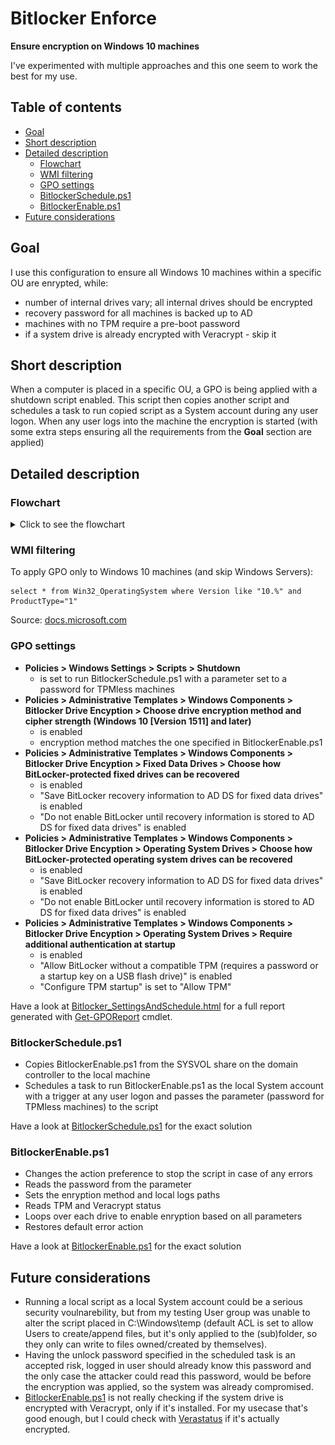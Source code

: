 # Bitlocker Enforce

**Ensure encryption on Windows 10 machines**

I've experimented with multiple approaches and this one seem to work the best for my use.

## Table of contents

- [Goal](#goal)
- [Short description](#Short-description)
- [Detailed description](#Detailed-description)
    - [Flowchart](#Flowchart)
    - [WMI filtering](#WMI-filtering)
    - [GPO settings](#GPO-settings)
    - [BitlockerSchedule.ps1](#BitlockerSchedule.ps1)
    - [BitlockerEnable.ps1](#BitlockerEnable.ps1)
- [Future considerations](#Future-considerations)

## Goal
I use this configuration to ensure all Windows 10 machines within a specific OU are enrypted, while:
* number of internal drives vary; all internal drives should be encrypted
* recovery password for all machines is backed up to AD 
* machines with no TPM require a pre-boot password
* if a system drive is already encrypted with Veracrypt - skip it

## Short description
When a computer is placed in a specific OU, a GPO is being applied with a shutdown script enabled.
This script then copies another script and schedules a task to run copied script as a System account during any user logon.
When any user logs into the machine the encryption is started (with some extra steps ensuring all the requirements from the **Goal** section are applied)

## Detailed description
### Flowchart
<details>
<summary>Click to see the flowchart</summary>
<img src="BitlockerChart.png" alt="BitlockerEnforce flowchart">
</details>

### WMI filtering

To apply GPO only to Windows 10 machines (and skip Windows Servers):
```
select * from Win32_OperatingSystem where Version like "10.%" and ProductType="1"
```
Source: [docs.microsoft.com](https://docs.microsoft.com/en-us/windows/security/threat-protection/windows-firewall/create-wmi-filters-for-the-gpo)

### GPO settings

* **Policies > Windows Settings > Scripts > Shutdown**
    * is set to run BitlockerSchedule.ps1 with a parameter set to a password for TPMless machines
* **Policies > Administrative Templates > Windows Components > Bitlocker Drive Encyption > Choose drive encryption method and cipher strength (Windows 10 [Version 1511] and later)** 
    * is enabled
    * encryption method matches the one specified in BitlockerEnable.ps1
* **Policies > Administrative Templates > Windows Components > Bitlocker Drive Encyption > Fixed Data Drives > Choose how BitLocker-protected fixed drives can be recovered**
    * is enabled
    * "Save BitLocker recovery information to AD DS for fixed data drives" is enabled
    * "Do not enable BitLocker until recovery information is stored to AD DS for fixed data drives" is enabled
* **Policies > Administrative Templates > Windows Components > Bitlocker Drive Encyption > Operating System Drives > Choose how BitLocker-protected operating system drives can be recovered** 
    * is enabled
    * "Save BitLocker recovery information to AD DS for fixed data drives" is enabled
    * "Do not enable BitLocker until recovery information is stored to AD DS for fixed data drives" is enabled
* **Policies > Administrative Templates > Windows Components > Bitlocker Drive Encyption > Operating System Drives > Require additional authentication at startup**
    * is enabled
    * "Allow BitLocker without a compatible TPM (requires a password or a startup key on a USB flash drive)" is enabled
    * "Configure TPM startup" is set to "Allow TPM"

Have a look at [Bitlocker_SettingsAndSchedule.html](.\Bitlocker_SettingsAndSchedule.html) for a full report generated with [Get-GPOReport](https://docs.microsoft.com/en-us/powershell/module/grouppolicy/get-gporeport) cmdlet.

### BitlockerSchedule.ps1
* Copies BitlockerEnable.ps1 from the SYSVOL share on the domain controller to the local machine
* Schedules a task to run BitlockerEnable.ps1 as the local System account with a trigger at any user logon and passes the parameter (password for TPMless machines) to the script

Have a look at [BitlockerSchedule.ps1](.\BitlockerSchedule.ps1) for the exact solution

### BitlockerEnable.ps1
* Changes the action preference to stop the script in case of any errors
* Reads the password from the parameter
* Sets the enryption method and local logs paths
* Reads TPM and Veracrypt status
* Loops over each drive to enable enryption based on all parameters
* Restores default error action

Have a look at [BitlockerEnable.ps1](.\BitlockerEnable.ps1) for the exact solution

## Future considerations
* Running a local script as a local System account could be a serious security voulnarebility, but from my testing User group was unable to alter the script placed in C:\Windows\temp (default ACL is set to allow Users to create/append files, but it's only applied to the (sub)folder, so they only can write to files owned/created by themselves).
* Having the unlock password specified in the scheduled task is an accepted risk, logged in user should already know this password and the only case the attacker could read this password, would be before the encryption was applied, so the system was already compromised.
* [BitlockerEnable.ps1](.\BitlockerEnable.ps1) is not really checking if the system drive is encrypted with Veracrypt, only if it's installed. For my usecase that's good enough, but I could check with [Verastatus](https://github.com/veracrypt/VeraStatus) if it's actually encrypted.